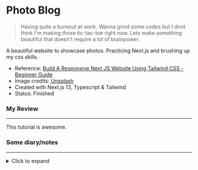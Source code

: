 # Photo Blog

> Having quite a burnout at work. Wanna grind some codes but I dont think I'm making those tic-tac-toe right now. Lets make something beautiful that doesn't require a lot of brainpower.

A beautiful website to showcase photos. Practicing Next.js and brushing up my css skills.

- Reference: [Build A Responsive Next JS Website Using Tailwind CSS - Beginner Guide](https://www.youtube.com/watch?v=HVyct9EUNP8)
- Image credits: [Unsplash](https://unsplash.com/)
- Created with Next.js 13, Typescript & Tailwind
- Status: Finished

### My Review

---

This tutorial is awesome.

### Some diary/notes

---

<details>
<summary>Click to expand</summary>

> I'll update this if I'm feeling the need to... so that I can tell my grandchildren that I wrote this and learn, rather than just blindly follow a tutorial.

1. In the tutorial, we need to import font using `<link href="your-google-font-url" />` and put it in `<head>` tag, just like the way that we all familiar. But in Next.js, I remembered there's an optimized way using [next/font](https://nextjs.org/docs/pages/building-your-application/optimizing/fonts), and it is recommended to use variable fonts. I have no idea what it is. But as soon as I tried the optimized variable font thing, I realized that I can change the font weight using tailwind classes even though I didn't import all those different font weights from Google Font. Pretty cool.

2. Theo is my idol, and he talked about [tailwind tips](https://www.youtube.com/watch?v=QBajvZaWLXs). One of the thing that interest me is [automatic class sorting with Prettier](https://tailwindcss.com/blog/automatic-class-sorting-with-prettier). Wish I never forget this tips everytime I uses tailwind in my projects.

3. To create a new page in v13, you need to make sure the file named `page.tsx`? That's kinda lame. I prefer `index.tsx`.

4. When working on the `Work` page, I realized that my images size doesn't look the same as in the tutorial. Looks like v12 and v13 have different props for the `<Image />` component. Hence, I watched [this video](https://www.youtube.com/watch?v=gpJKj45AikY) to understand more about v13's image component. The vidoe talks about image optimization stuff such as aspect ratio, generated srcset for different viewports and file size. Today I learnt that the `width` and `height` props is not the actual image's width and height that will be rendered, but it is to infer aspect ratio of the image to prevent **layout shift**. I don't even know layout shift was a thing and it was cool that Nextjs able to optimize this issue. But in the end I think this will lead to premature optimization since it doesn't really matters. I'll just stick to `w-full`, `h-auto` and `object-cover`.
</details>
